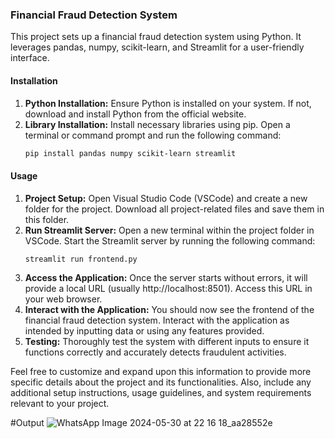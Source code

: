 

### Financial Fraud Detection System

This project sets up a financial fraud detection system using Python. It leverages pandas, numpy, scikit-learn, and Streamlit for a user-friendly interface.

#### Installation
1. **Python Installation:** Ensure Python is installed on your system. If not, download and install Python from the official website.
2. **Library Installation:** Install necessary libraries using pip. Open a terminal or command prompt and run the following command:
   ```bash
   pip install pandas numpy scikit-learn streamlit
   ```

#### Usage
1. **Project Setup:** Open Visual Studio Code (VSCode) and create a new folder for the project. Download all project-related files and save them in this folder.
2. **Run Streamlit Server:** Open a new terminal within the project folder in VSCode. Start the Streamlit server by running the following command:
   ```bash
   streamlit run frontend.py
   ```
3. **Access the Application:** Once the server starts without errors, it will provide a local URL (usually http://localhost:8501). Access this URL in your web browser.
4. **Interact with the Application:** You should now see the frontend of the financial fraud detection system. Interact with the application as intended by inputting data or using any features provided.
5. **Testing:** Thoroughly test the system with different inputs to ensure it functions correctly and accurately detects fraudulent activities.

Feel free to customize and expand upon this information to provide more specific details about the project and its functionalities. Also, include any additional setup instructions, usage guidelines, and system requirements relevant to your project.  

#Output
![WhatsApp Image 2024-05-30 at 22 16 18_aa28552e](https://github.com/007VICKY007/Financial-Fraud-Detection-Using-Machine-Learning/assets/151367513/6bd98645-fd8d-409b-bd9d-aa22646509f3)


